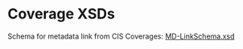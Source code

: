 # Coverage XSDs

Schema for metadata link from CIS Coverages: [MD-LinkSchema.xsd](https://fairicube.github.io/Schemas/CoverageXSDs/MD-LinkSchema.xsd)


